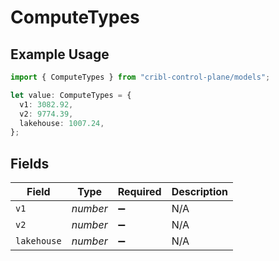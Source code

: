 # ComputeTypes

## Example Usage

```typescript
import { ComputeTypes } from "cribl-control-plane/models";

let value: ComputeTypes = {
  v1: 3082.92,
  v2: 9774.39,
  lakehouse: 1007.24,
};
```

## Fields

| Field              | Type               | Required           | Description        |
| ------------------ | ------------------ | ------------------ | ------------------ |
| `v1`               | *number*           | :heavy_minus_sign: | N/A                |
| `v2`               | *number*           | :heavy_minus_sign: | N/A                |
| `lakehouse`        | *number*           | :heavy_minus_sign: | N/A                |